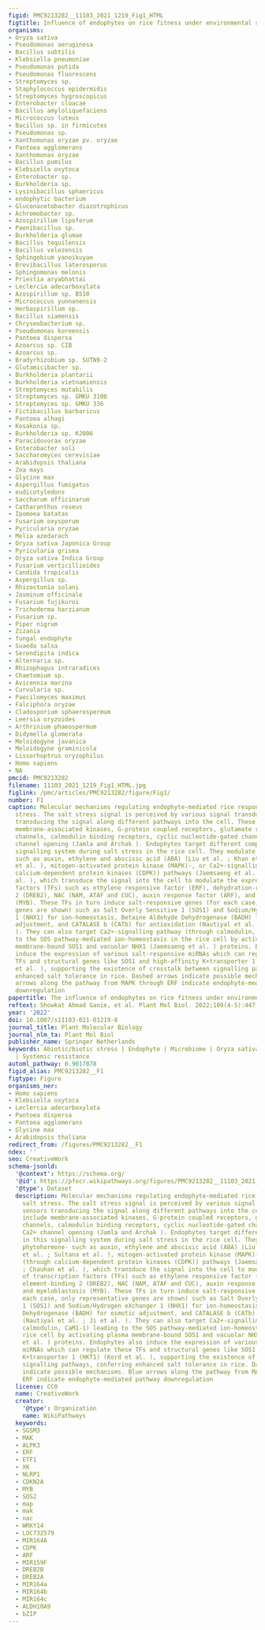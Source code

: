 ```yaml
---
figid: PMC9213282__11103_2021_1219_Fig1_HTML
figtitle: Influence of endophytes on rice fitness under environmental stresses
organisms:
- Oryza sativa
- Pseudomonas aeruginosa
- Bacillus subtilis
- Klebsiella pneumoniae
- Pseudomonas putida
- Pseudomonas fluorescens
- Streptomyces sp.
- Staphylococcus epidermidis
- Streptomyces hygroscopicus
- Enterobacter cloacae
- Bacillus amyloliquefaciens
- Micrococcus luteus
- Bacillus sp. in firmicutes
- Pseudomonas sp.
- Xanthomonas oryzae pv. oryzae
- Pantoea agglomerans
- Xanthomonas oryzae
- Bacillus pumilus
- Klebsiella oxytoca
- Enterobacter sp.
- Burkholderia sp.
- Lysinibacillus sphaericus
- endophytic bacterium
- Gluconacetobacter diazotrophicus
- Achromobacter sp.
- Azospirillum lipoferum
- Paenibacillus sp.
- Burkholderia glumae
- Bacillus tequilensis
- Bacillus velezensis
- Sphingobium yanoikuyae
- Brevibacillus laterosporus
- Sphingomonas melonis
- Priestia aryabhattai
- Leclercia adecarboxylata
- Azospirillum sp. B510
- Micrococcus yunnanensis
- Herbaspirillum sp.
- Bacillus siamensis
- Chryseobacterium sp.
- Pseudomonas koreensis
- Pantoea dispersa
- Azoarcus sp. CIB
- Azoarcus sp.
- Bradyrhizobium sp. SUTN9-2
- Glutamicibacter sp.
- Burkholderia plantarii
- Burkholderia vietnamiensis
- Streptomyces mutabilis
- Streptomyces sp. GMKU 3100
- Streptomyces sp. GMKU 336
- Fictibacillus barbaricus
- Pantoea alhagi
- Kosakonia sp.
- Burkholderia sp. KJ006
- Paracidovorax oryzae
- Enterobacter soli
- Saccharomyces cerevisiae
- Arabidopsis thaliana
- Zea mays
- Glycine max
- Aspergillus fumigatus
- eudicotyledons
- Saccharum officinarum
- Catharanthus roseus
- Ipomoea batatas
- Fusarium oxysporum
- Pyricularia oryzae
- Melia azedarach
- Oryza sativa Japonica Group
- Pyricularia grisea
- Oryza sativa Indica Group
- Fusarium verticillioides
- Candida tropicalis
- Aspergillus sp.
- Rhizoctonia solani
- Jasminum officinale
- Fusarium fujikuroi
- Trichoderma harzianum
- Fusarium sp.
- Piper nigrum
- Zizania
- fungal endophyte
- Suaeda salsa
- Serendipita indica
- Alternaria sp.
- Rhizophagus intraradices
- Chaetomium sp.
- Avicennia marina
- Curvularia sp.
- Paecilomyces maximus
- Falciphora oryzae
- Cladosporium sphaerospermum
- Leersia oryzoides
- Arthrinium phaeospermum
- Didymella glomerata
- Meloidogyne javanica
- Meloidogyne graminicola
- Lissorhoptrus oryzophilus
- Homo sapiens
- NA
pmcid: PMC9213282
filename: 11103_2021_1219_Fig1_HTML.jpg
figlink: /pmc/articles/PMC9213282/figure/Fig1/
number: F1
caption: Molecular mechanisms regulating endophyte-mediated rice responses to salt
  stress. The salt stress signal is perceived by various signal transduction sensors
  transducing the signal along different pathways into the cell. These sensors include
  membrane-associated kinases, G-protein coupled receptors, glutamate receptor-like
  channels, calmodulin binding receptors, cyclic nucleotide-gated channels, and Ca2+
  channel opening (Jamla and Archak ). Endophytes target different components in this
  signalling system during salt stress in the rice cell. They modulate either phytohormone-
  such as auxin, ethylene and abscisic acid (ABA) (Liu et al. ; Khan et al. ; Sultana
  et al. ), mitogen-activated protein kinase (MAPK)-, or Ca2+-signalling (through
  calcium-dependent protein kinases (CDPK)) pathways (Jaemsaeng et al. ; Chauhan et
  al. ), which transduce the signal into the cell to modulate the expression of transcription
  factors (TFs) such as ethylene responsive factor (ERF), dehydration-responsive element-binding
  2 (DREB2), NAC (NAM, ATAF and CUC), auxin response factor (ARF), and myeloblastosis
  (MYB). These TFs in turn induce salt-responsive genes (for each case, only representative
  genes are shown) such as Salt Overly Sensitive 1 (SOS1) and Sodium/Hydrogen eXchanger
  1 (NHX1) for ion-homeostasis, Betaine Aldehyde Dehydrogenase (BADH) for osmotic
  adjustment, and CATALASE b (CATb) for antioxidation (Nautiyal et al. ; Ji et al.
  ). They can also target Ca2+-signalling pathway (through calmodulin, CaM1-1) leading
  to the SOS pathway-mediated ion-homeostasis in the rice cell by activating plasma
  membrane-bound SOS1 and vacuolar NHX1 (Jaemsaeng et al. ) proteins. Endophytes also
  induce the expression of various salt-responsive miRNAs which can regulate these
  TFs and structural genes like SOS1 and high-affinity K+transporter 1 (HKT1) (Kord
  et al. ), supporting the existence of crosstalk between signalling pathways, conferring
  enhanced salt tolerance in rice. Dashed arrows indicate possible mechanisms. Blue
  arrows along the pathway from MAPK through ERF indicate endophyte-mediated pathway
  downregulation
papertitle: The influence of endophytes on rice fitness under environmental stresses.
reftext: Showkat Ahmad Ganie, et al. Plant Mol Biol. 2022;109(4-5):447-467.
year: '2022'
doi: 10.1007/s11103-021-01219-8
journal_title: Plant Molecular Biology
journal_nlm_ta: Plant Mol Biol
publisher_name: Springer Netherlands
keywords: Abiotic/biotic stress | Endophyte | Microbiome | Oryza sativa | Rice | Salinity
  | Systemic resistance
automl_pathway: 0.9017878
figid_alias: PMC9213282__F1
figtype: Figure
organisms_ner:
- Homo sapiens
- Klebsiella oxytoca
- Leclercia adecarboxylata
- Pantoea dispersa
- Pantoea agglomerans
- Glycine max
- Arabidopsis thaliana
redirect_from: /figures/PMC9213282__F1
ndex: ''
seo: CreativeWork
schema-jsonld:
  '@context': https://schema.org/
  '@id': https://pfocr.wikipathways.org/figures/PMC9213282__11103_2021_1219_Fig1_HTML.html
  '@type': Dataset
  description: Molecular mechanisms regulating endophyte-mediated rice responses to
    salt stress. The salt stress signal is perceived by various signal transduction
    sensors transducing the signal along different pathways into the cell. These sensors
    include membrane-associated kinases, G-protein coupled receptors, glutamate receptor-like
    channels, calmodulin binding receptors, cyclic nucleotide-gated channels, and
    Ca2+ channel opening (Jamla and Archak ). Endophytes target different components
    in this signalling system during salt stress in the rice cell. They modulate either
    phytohormone- such as auxin, ethylene and abscisic acid (ABA) (Liu et al. ; Khan
    et al. ; Sultana et al. ), mitogen-activated protein kinase (MAPK)-, or Ca2+-signalling
    (through calcium-dependent protein kinases (CDPK)) pathways (Jaemsaeng et al.
    ; Chauhan et al. ), which transduce the signal into the cell to modulate the expression
    of transcription factors (TFs) such as ethylene responsive factor (ERF), dehydration-responsive
    element-binding 2 (DREB2), NAC (NAM, ATAF and CUC), auxin response factor (ARF),
    and myeloblastosis (MYB). These TFs in turn induce salt-responsive genes (for
    each case, only representative genes are shown) such as Salt Overly Sensitive
    1 (SOS1) and Sodium/Hydrogen eXchanger 1 (NHX1) for ion-homeostasis, Betaine Aldehyde
    Dehydrogenase (BADH) for osmotic adjustment, and CATALASE b (CATb) for antioxidation
    (Nautiyal et al. ; Ji et al. ). They can also target Ca2+-signalling pathway (through
    calmodulin, CaM1-1) leading to the SOS pathway-mediated ion-homeostasis in the
    rice cell by activating plasma membrane-bound SOS1 and vacuolar NHX1 (Jaemsaeng
    et al. ) proteins. Endophytes also induce the expression of various salt-responsive
    miRNAs which can regulate these TFs and structural genes like SOS1 and high-affinity
    K+transporter 1 (HKT1) (Kord et al. ), supporting the existence of crosstalk between
    signalling pathways, conferring enhanced salt tolerance in rice. Dashed arrows
    indicate possible mechanisms. Blue arrows along the pathway from MAPK through
    ERF indicate endophyte-mediated pathway downregulation
  license: CC0
  name: CreativeWork
  creator:
    '@type': Organization
    name: WikiPathways
  keywords:
  - SGSM3
  - MAK
  - ALPK3
  - ERF
  - ETF1
  - XK
  - NLRP1
  - CDKN2A
  - MYB
  - SOS2
  - map
  - mak
  - nac
  - WRKY14
  - LOC732579
  - MIR164A
  - CDPK
  - ARF
  - MIR159F
  - DREB2B
  - DREB2A
  - MIR164a
  - MIR164b
  - MIR164c
  - ALDH10A9
  - bZIP
---
```

